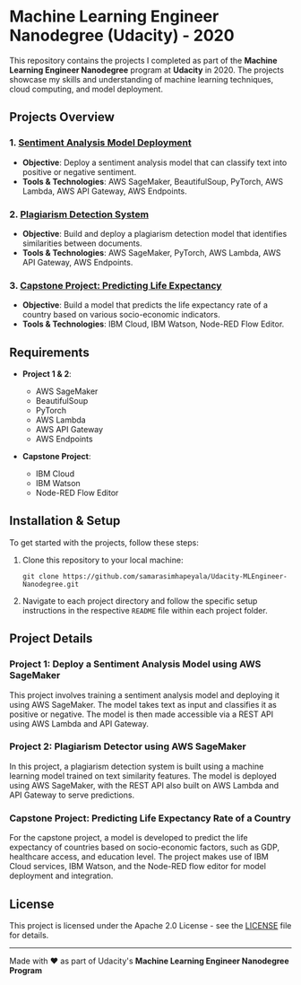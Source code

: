 # Machine Learning Engineer Nanodegree (Udacity) - 2020

This repository contains the projects I completed as part of the **Machine Learning Engineer Nanodegree** program at **Udacity** in 2020. The projects showcase my skills and understanding of machine learning techniques, cloud computing, and model deployment. 

## Projects Overview

### 1. [Sentiment Analysis Model Deployment](#project-1-deploy-a-sentiment-analysis-model-using-aws-sagemaker)
- **Objective**: Deploy a sentiment analysis model that can classify text into positive or negative sentiment.
- **Tools & Technologies**: AWS SageMaker, BeautifulSoup, PyTorch, AWS Lambda, AWS API Gateway, AWS Endpoints.

### 2. [Plagiarism Detection System](#project-2-plagiarism-detector-using-aws-sagemaker)
- **Objective**: Build and deploy a plagiarism detection model that identifies similarities between documents.
- **Tools & Technologies**: AWS SageMaker, PyTorch, AWS Lambda, AWS API Gateway, AWS Endpoints.

### 3. [Capstone Project: Predicting Life Expectancy](#capstone-project-predicting-life-expectancy-rate-of-a-country)
- **Objective**: Build a model that predicts the life expectancy rate of a country based on various socio-economic indicators.
- **Tools & Technologies**: IBM Cloud, IBM Watson, Node-RED Flow Editor.

## Requirements

- **Project 1 & 2**:
  - AWS SageMaker
  - BeautifulSoup
  - PyTorch
  - AWS Lambda
  - AWS API Gateway
  - AWS Endpoints
  
- **Capstone Project**:
  - IBM Cloud
  - IBM Watson
  - Node-RED Flow Editor

## Installation & Setup

To get started with the projects, follow these steps:

1. Clone this repository to your local machine:
   ```
   git clone https://github.com/samarasimhapeyala/Udacity-MLEngineer-Nanodegree.git
   ```

2. Navigate to each project directory and follow the specific setup instructions in the respective `README` file within each project folder.

## Project Details

### Project 1: Deploy a Sentiment Analysis Model using AWS SageMaker
This project involves training a sentiment analysis model and deploying it using AWS SageMaker. The model takes text as input and classifies it as positive or negative. The model is then made accessible via a REST API using AWS Lambda and API Gateway.

### Project 2: Plagiarism Detector using AWS SageMaker
In this project, a plagiarism detection system is built using a machine learning model trained on text similarity features. The model is deployed using AWS SageMaker, with the REST API also built on AWS Lambda and API Gateway to serve predictions.

### Capstone Project: Predicting Life Expectancy Rate of a Country
For the capstone project, a model is developed to predict the life expectancy of countries based on socio-economic factors, such as GDP, healthcare access, and education level. The project makes use of IBM Cloud services, IBM Watson, and the Node-RED flow editor for model deployment and integration.

## License

This project is licensed under the Apache 2.0 License - see the [LICENSE](LICENSE) file for details.

---

Made with ❤️ as part of Udacity's **Machine Learning Engineer Nanodegree Program**


